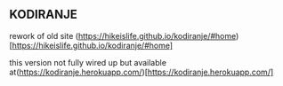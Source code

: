 ## KODIRANJE

rework of old site (https://hikeislife.github.io/kodiranje/#home)[https://hikeislife.github.io/kodiranje/#home]

this version not fully wired up but available at(https://kodiranje.herokuapp.com/)[https://kodiranje.herokuapp.com/]